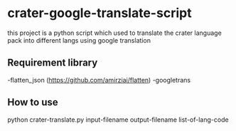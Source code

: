 # crater-google-translate-script
this project is a python script which used to translate the crater language pack into different langs using google translation

## Requirement library
-flatten_json (https://github.com/amirziai/flatten)
-googletrans 

## How to use
python crater-translate.py input-filename output-filename list-of-lang-code
